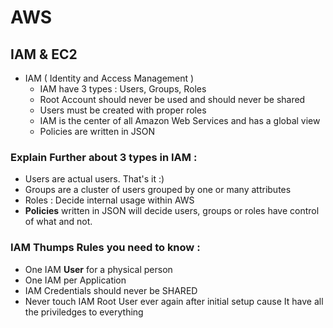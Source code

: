 # AWS

## IAM & EC2 
- IAM ( Identity and Access Management ) 
  - IAM have 3 types : Users, Groups, Roles
  - Root Account should never be used and should never be shared 
  - Users must be created with proper roles
  - IAM is the center of all Amazon Web Services and has a global view
  - Policies are written in JSON
  
 ### Explain Further about 3 types in IAM : 
  - Users are actual users. That's it :) 
  - Groups are a cluster of users grouped by one or many attributes
  - Roles : Decide internal usage within AWS 
  - **Policies** written in JSON will decide users, groups or roles have control of what and not.
  
 ### IAM Thumps Rules you need to know : 
  - One IAM **User** for a physical person
  - One IAM per Application 
  - IAM Credentials should never be SHARED
  - Never touch IAM Root User ever again after initial setup cause It have all the priviledges to everything
  
